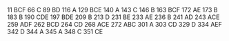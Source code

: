 11 BCF
66 C
89 BD
116 A
129 BCE
140 A
143 C
146 B
163 BCF
172 AE
173 B
183 B
190 CDE
197 BDE
209 B
213 D
231 BE
233 AE
236 B
241 AD
243 ACE
259 ADF
262 BCD
264 CD
268 ACE
272 ABC
301 A
303 CD
329 D
334 AEF
342 D
344 A
345 A
348 C
351 CE
